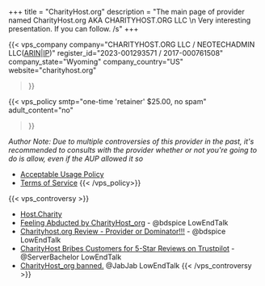+++
title = "CharityHost.org"
description = "The main page of provider named CharityHost.org AKA CHARITYHOST.ORG LLC \n Very interesting presentation. If you can follow. /s"
+++

{{< vps_company
company="CHARITYHOST.ORG LLC / NEOTECHADMIN LLC(<a target=_blank href=https://whois.arin.net/rest/org/NL-870.html>ARIN</a>|<a target=_blank href=https://whois.arin.net/rest/net/NET-23-128-116-0-1.html>IP</a>)"
register_id="2023-001293571 / 2017-000761508"
company_state="Wyoming"
company_country="US"
website="charityhost.org"
>}}

{{< vps_policy 
smtp="one-time 'retainer' $25.00, no spam"
adult_content="no"
>}}

*Author Note: Due to multiple controversies of this provider in the past, it's recommended to consults with the provider whether or not you're going to do is allow, even if the AUP allowed it so*

* [Acceptable Usage Policy](https://charityhost.org/acceptable-use-policy/)
* [Terms of Service](https://charityhost.org/terms-of-service/)
{{< /vps_policy>}}


{{< vps_controversy >}}
* [Host.Charity](https://host.charity)
* [Feeling Abducted by CharityHost_org](https://lowendtalk.com/discussion/203962/feeling-abducted-by-charityhost-org) - @bdspice LowEndTalk
* [Charityhost.org Review - Provider or Dominator!!!](https://lowendtalk.com/discussion/204781/charityhost-org-review-provider-or-dominator) - @bdspice LowEndTalk
* [CharityHost Bribes Customers for 5-Star Reviews on Trustpilot](https://lowendtalk.com/discussion/204985/charityhost-bribes-customers-for-5-star-reviews-on-trustpilot) - @ServerBachelor LowEndTalk
* [CharityHost_org banned.](https://lowendtalk.com/discussion/205015/charityhost-org-banned) @JabJab LowEndTalk
{{< /vps_controversy >}}
